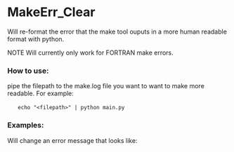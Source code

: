 # MakeErr_Clear


Will re-format the error that the make tool ouputs in a more human readable format with python.

NOTE Will currently only work for FORTRAN make errors.

### How to use:

pipe the filepath to the make.log file you want to want to make more readable. For example:

&nbsp;&nbsp;&nbsp;&nbsp;&nbsp;&nbsp;`echo "<filepath>" | python main.py`

### Examples:
Will change an error message that looks like:

  
 
